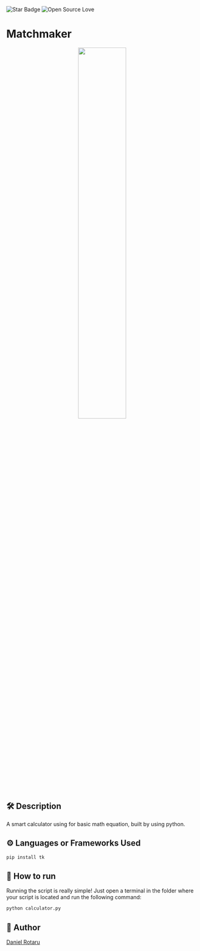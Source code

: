 ![Star Badge](https://img.shields.io/static/v1?label=%F0%9F%8C%9F&message=If%20Useful&style=style=flat&color=BC4E99)
![Open Source Love](https://badges.frapsoft.com/os/v1/open-source.svg?v=103)

# Matchmaker
<p align="center">
<img src="https://i.pinimg.com/originals/d7/a7/5c/d7a75cf155fb39c825d1ca6b0df2c324.png" width=50% height=50%>

## 🛠️ Description

A smart calculator using for basic math equation, built by using python.

## ⚙️ Languages or Frameworks Used
```bash
pip install tk
```

## 🌟 How to run
Running the script is really simple! Just open a terminal in the folder where your script is located and run the following command:

```sh
python calculator.py
```


## 🤖 Author



[Daniel Rotaru](https://github.com/DanielXd73)